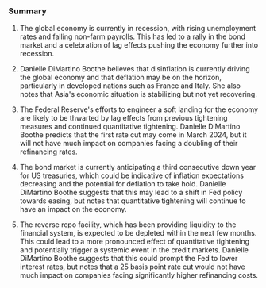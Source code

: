 ### Summary

1. The global economy is currently in recession, with rising unemployment
rates and falling non-farm payrolls. This has led to a rally in the bond market
and a celebration of lag effects pushing the economy further into recession.

2. Danielle DiMartino Boothe believes that disinflation is currently driving
the global economy and that deflation may be on the horizon, particularly
in developed nations such as France and Italy. She also notes that Asia's
economic situation is stabilizing but not yet recovering.

3. The Federal Reserve's efforts to engineer a soft landing for the economy
are likely to be thwarted by lag effects from previous tightening measures
and continued quantitative tightening. Danielle DiMartino Boothe predicts
that the first rate cut may come in March 2024, but it will not have much
impact on companies facing a doubling of their refinancing rates.

4. The bond market is currently anticipating a third consecutive down year
for US treasuries, which could be indicative of inflation expectations
decreasing and the potential for deflation to take hold. Danielle DiMartino
Boothe suggests that this may lead to a shift in Fed policy towards easing,
but notes that quantitative tightening will continue to have an impact on
the economy.

5. The reverse repo facility, which has been providing liquidity to the
financial system, is expected to be depleted within the next few months. This
could lead to a more pronounced effect of quantitative tightening and
potentially trigger a systemic event in the credit markets. Danielle DiMartino
Boothe suggests that this could prompt the Fed to lower interest rates, but
notes that a 25 basis point rate cut would not have much impact on companies
facing significantly higher refinancing costs.
